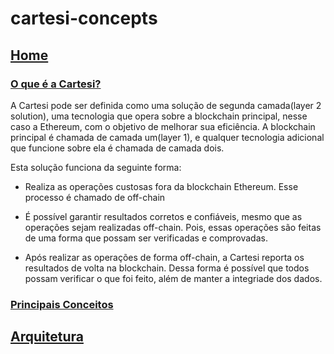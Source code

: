 # cartesi-concepts

## [Home](https://github.com/Calindra/cartesi-concepts/wiki)
 ### [O que é a Cartesi?](https://github.com/Calindra/cartesi-concepts/wiki#o-que-%C3%A9-a-cartesi)
 A Cartesi pode ser definida como uma solução de segunda camada(layer 2 solution), uma tecnologia que opera sobre a blockchain principal, nesse caso a Ethereum, com o objetivo de melhorar sua eficiência. A blockchain principal é chamada de camada um(layer 1), e qualquer tecnologia adicional que funcione sobre ela é chamada de camada dois.

 Esta solução funciona da seguinte forma:
 - Realiza as operações custosas fora da blockchain Ethereum. Esse processo é chamado de off-chain

 - É possível garantir resultados corretos e confiáveis, mesmo que as operações sejam realizadas off-chain. Pois, essas operações são feitas de uma forma que possam ser verificadas e comprovadas.

 - Após realizar as operações de forma off-chain, a Cartesi reporta os resultados de volta na blockchain. Dessa forma é possível que todos possam verificar o que foi feito, além de manter a integriade dos dados.
 ### [Principais Conceitos](https://github.com/Calindra/cartesi-concepts/wiki#principais-conceitos)
## [Arquitetura](https://github.com/Calindra/cartesi-concepts/wiki/Arquitetura)
